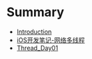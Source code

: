 # Summary

* [Introduction](README.md)
* [iOS开发笔记-网络多线程](work02.md)
* [Thread_Day01](iOS开发笔记-多线程day01.md)

